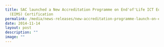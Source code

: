 ```yaml
---
title: SAC launched a New Accreditation Programme on End'of'Life ICT Equipment
  (EIMS) Certification
permalink: /media/news-releases/new-accreditation-programme-launch-on-eims-certification/
date: 2014-11-14
layout: post
description: ""
image: ""
---
```

